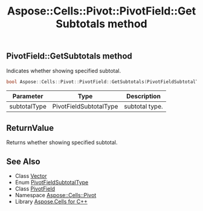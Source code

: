﻿---
title: Aspose::Cells::Pivot::PivotField::GetSubtotals method
linktitle: GetSubtotals
second_title: Aspose.Cells for C++ API Reference
description: 'Aspose::Cells::Pivot::PivotField::GetSubtotals method. Indicates whether showing specified subtotal in C++.'
type: docs
weight: 3000
url: /cpp/aspose.cells.pivot/pivotfield/getsubtotals/
---
## PivotField::GetSubtotals method


Indicates whether showing specified subtotal.

```cpp
bool Aspose::Cells::Pivot::PivotField::GetSubtotals(PivotFieldSubtotalType subtotalType)
```


| Parameter | Type | Description |
| --- | --- | --- |
| subtotalType | PivotFieldSubtotalType | subtotal type. |

## ReturnValue

Returns whether showing specified subtotal.

## See Also

* Class [Vector](../../../aspose.cells/vector/)
* Enum [PivotFieldSubtotalType](../../pivotfieldsubtotaltype/)
* Class [PivotField](../)
* Namespace [Aspose::Cells::Pivot](../../)
* Library [Aspose.Cells for C++](../../../)
